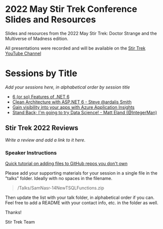 # 2022 May Stir Trek Conference Slides and Resources

Slides and resources from the 2022 May Stir Trek: Doctor Strange and the Multiverse of Madness edition.

All presentations were recorded and will be available on the [Stir Trek YouTube Channel](https://youtube.com/c/stirtrek)

# Sessions by Title

*Add your sessions here, in alphabetical order by session title*

- [6 (or so) Features of .NET 6](talks/6-or-so-new-features-of-dotnet-6)
- [Clean Architecture with ASP.NET 6 - Steve @ardalis Smith](talks/clean-architecture-with-aspnet-6-steve-smith)
- [Gain visibility into your apps with Azure Application Insights](talks/AzureApplicationInsights)
- [Stand Back; I'm going to try Data Science! - Matt Eland (@IntegerMan)](https://MattEland.dev/tryds)

## Stir Trek 2022 Reviews

*Write a review and add a link to it here.*

### Speaker Instructions

[Quick tutorial on adding files to GitHub repos you don't own](https://ardalis.com/how-to-add-files-to-a-github-repo-you-don%E2%80%99t-own/)

Please add your supporting materials for your session in a single file in the "talks" folder. Ideally with no spaces in the filename.

> /Talks/SamNasr-14NewTSQLFunctions.zip

Then update the list with your talk folder, in alphabetical order if you can. Feel free to add a README with your contact info, etc. in the folder as well.

Thanks!

Stir Trek Team
